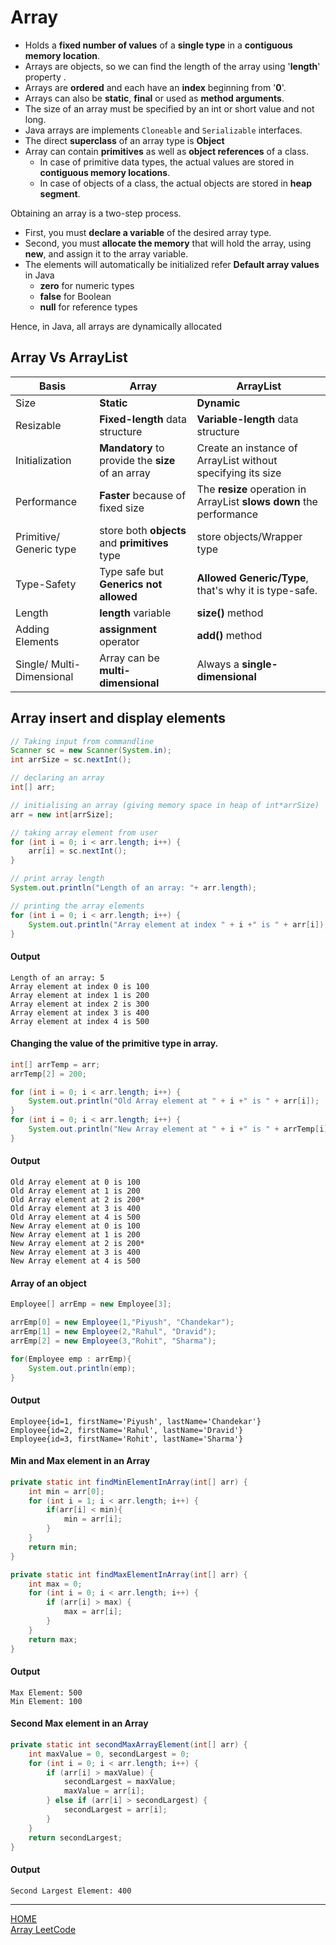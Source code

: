 # Array

* Holds a **fixed number of values** of a **single type** in a **contiguous memory location**.
* Arrays are objects, so we can find the length of the array using '**length**' property .
* Arrays are **ordered** and each have an **index** beginning from '**0**'.
* Arrays can also be **static**, **final** or used as **method arguments**.
* The size of an array must be specified by an int or short value and not long.
* Java arrays are implements `Cloneable` and `Serializable` interfaces.
* The direct **superclass** of an array type is **Object**
* Array can contain **primitives** as well as **object references** of a class.
  * In case of primitive data types, the actual values are stored in **contiguous memory locations**.
  * In case of objects of a class, the actual objects are stored in **heap segment**.

    
Obtaining an array is a two-step process.
* First, you must **declare a variable** of the desired array type. 
* Second, you must **allocate the memory** that will hold the array, using **new**, and assign it to the array variable.
* The elements will automatically be initialized refer **Default array values** in Java
  * **zero** for numeric types
  * **false** for Boolean
  * **null** for reference types
  
Hence, in Java, all arrays are dynamically allocated

## Array Vs ArrayList

| Basis                     | **Array**                                         | **ArrayList**                                                        |
|---------------------------|---------------------------------------------------|----------------------------------------------------------------------|
| Size                      | **Static**                                        | **Dynamic**                                                          |
| Resizable                 | **Fixed-length** data structure                   | **Variable-length** data structure                                   |
| Initialization            | **Mandatory** to provide the **size** of an array | Create an instance of ArrayList without specifying its size          |
| Performance               | **Faster** because of fixed size                  | The **resize** operation in ArrayList **slows down** the performance |
| Primitive/ Generic type   | store both **objects** and **primitives** type    | store objects/Wrapper type                                           |                                                             
| Type-Safety               | Type safe but **Generics not allowed**            | **Allowed Generic/Type**, that's why it is type-safe.                |
| Length                    | **length** variable                               | **size()** method                                                    |
| Adding Elements           | **assignment** operator                           | **add()** method                                                     |
| Single/ Multi-Dimensional | Array can be **multi-dimensional**                | Always a **single-dimensional**                                      |

## Array insert and display elements

```java
// Taking input from commandline
Scanner sc = new Scanner(System.in);
int arrSize = sc.nextInt();

// declaring an array
int[] arr;

// initialising an array (giving memory space in heap of int*arrSize)
arr = new int[arrSize];

// taking array element from user
for (int i = 0; i < arr.length; i++) {
    arr[i] = sc.nextInt();
}

// print array length
System.out.println("Length of an array: "+ arr.length);

// printing the array elements
for (int i = 0; i < arr.length; i++) {
    System.out.println("Array element at index " + i +" is " + arr[i]);
}
```
#### Output
    Length of an array: 5
    Array element at index 0 is 100
    Array element at index 1 is 200
    Array element at index 2 is 300
    Array element at index 3 is 400
    Array element at index 4 is 500

#### Changing the value of the primitive type in array.
```java
int[] arrTemp = arr;
arrTemp[2] = 200;

for (int i = 0; i < arr.length; i++) {
    System.out.println("Old Array element at " + i +" is " + arr[i]);
}
for (int i = 0; i < arr.length; i++) {
    System.out.println("New Array element at " + i +" is " + arrTemp[i]);
}
```
#### Output
    
    Old Array element at 0 is 100
    Old Array element at 1 is 200
    Old Array element at 2 is 200*
    Old Array element at 3 is 400
    Old Array element at 4 is 500
    New Array element at 0 is 100
    New Array element at 1 is 200
    New Array element at 2 is 200*
    New Array element at 3 is 400
    New Array element at 4 is 500

#### Array of an object
```java
Employee[] arrEmp = new Employee[3];

arrEmp[0] = new Employee(1,"Piyush", "Chandekar");
arrEmp[1] = new Employee(2,"Rahul", "Dravid");
arrEmp[2] = new Employee(3,"Rohit", "Sharma");

for(Employee emp : arrEmp){
    System.out.println(emp);
}
```
#### Output
    Employee{id=1, firstName='Piyush', lastName='Chandekar'}
    Employee{id=2, firstName='Rahul', lastName='Dravid'}
    Employee{id=3, firstName='Rohit', lastName='Sharma'}

#### Min and Max element in an Array
```java
private static int findMinElementInArray(int[] arr) {
    int min = arr[0];
    for (int i = 1; i < arr.length; i++) {
        if(arr[i] < min){
            min = arr[i];
        }
    }
    return min;
}

private static int findMaxElementInArray(int[] arr) {
    int max = 0;
    for (int i = 0; i < arr.length; i++) {
        if (arr[i] > max) {
            max = arr[i];
        }
    }
    return max;
}
```
#### Output
    Max Element: 500
    Min Element: 100

#### Second Max element in an Array
```java
private static int secondMaxArrayElement(int[] arr) {
    int maxValue = 0, secondLargest = 0;
    for (int i = 0; i < arr.length; i++) {
        if (arr[i] > maxValue) {
            secondLargest = maxValue;
            maxValue = arr[i];
        } else if (arr[i] > secondLargest) {
            secondLargest = arr[i];
        }
    }
    return secondLargest;
}
```
#### Output
    Second Largest Element: 400

---
[HOME](https://github.com/Piyushresonit/DataStructureAndAlgorithm/blob/master/README.md)<br>
[Array LeetCode](array_leetcode.md)
